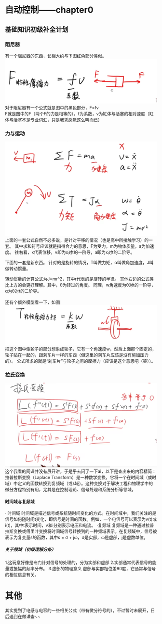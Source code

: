# 自动控制——chapter0
## 基础知识初级补全计划
### 阻尼器
有一个阻尼器的东西，长相大约与下图红色部分类似。  
![alt text](image.png)
对于阻尼器有一个公式就是图中的黑色部分，F=fv  
F就是图中的F（两个F的力是相等的），f为系数，v为缸体与活塞的相对速度（缸体与活塞不是专业词汇，只是我凭感觉这么叫而已）

### 力与运动
![alt text](image-1.png)
上面的一套公式自然不必多说，是针对平移的情况（也是高中所接触学习）的一套。
其中求和符号应该就是指得合力的意思，F为受力，m为物体质量，a为加速度。
往右看，x代表位移，v即为x对t的一阶导，a即为x对t的二阶导。

下面的一套是新东西。
针对的是旋转的情况，T叫做力矩，α叫做角加速度，J叫做转动惯量。

转动惯量的计算公式为J=mr^2，其中r代表的是旋转的半径。
其他右边的公式类比上方的会更好理解。其中，θ为转过的角度。
同理，w角速度为θ对t的一阶导，α为θ对t的二阶导。  
<br>
还有个额外模型看一下，如图
![alt text](image-2.png)
把这个图中像轮子的部分想象成轮子，它有一个角速度w，然后上面那个固定的，轮子贴在一起的，跟刹车片一样的东西（但这里的刹车片应该是没有施加压力的）。
公式所求的就是“刹车片”与轮子之间的摩擦力（应该是这个意思吧（笑））。

### 拉氏变换
![alt text](image-3.png)
这个我看的网课并没有展开讲，于是乎去问了一下ai，以下是查出来的内容精简：  
拉普拉斯变换（Laplace Transform）是一种数学变换，它将一个在时间域（或时域）中定义的函数转换到复频域（或s域）。这种变换对于解决工程和物理学中的微分方程特别有用，尤其是在控制理论、信号处理和系统分析等领域。
#### 时间域与复频域
· 时间域
时间域是描述信号或系统随时间变化的方式。在时间域中，我们关注的是信号如何随时间t变化，即信号是时间的函数。例如，一个电信号可以表示为v(t)或i(t)，其中t表示时间，v和i分别表示电压和电流。
·复频域
复频域是一种通过拉普拉斯变换或傅里叶变换将时间域信号转换到的一种频域表示。在复频域中，信号被表示为复变量s的函数，其中s = σ + jω，σ是实部，ω是虚部，j是虚数单位。
##### 关于频域（初级理解分条）
1.这玩意好像是专门针对信号的处理的，分为实部和虚部
2.实部通常代表信号的能量或振幅的频率分布。
3.虚部的物理意义
虚部与实部相位差90度，它通常与信号的相位信息有关。


# 其他
其实提到了电感与电容的一些相关公式（带有微分符号的），不过暂时未展开，日后遇到在做详查~~